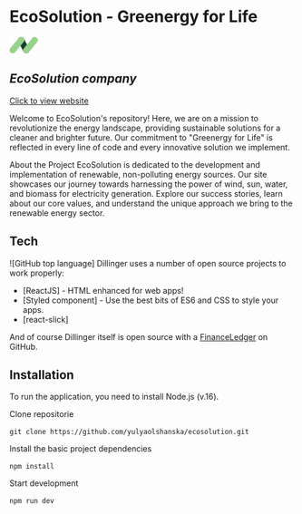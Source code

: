 # EcoSolution - Greenergy for Life

<img src="./src/assets/icons/logo.svg" width="50px">

## _EcoSolution company_

[Click to view website](https://eco-solution.netlify.app/)

Welcome to EcoSolution's repository! Here, we are on a mission to revolutionize
the energy landscape, providing sustainable solutions for a cleaner and brighter
future. Our commitment to "Greenergy for Life" is reflected in every line of
code and every innovative solution we implement.

About the Project EcoSolution is dedicated to the development and implementation
of renewable, non-polluting energy sources. Our site showcases our journey
towards harnessing the power of wind, sun, water, and biomass for electricity
generation. Explore our success stories, learn about our core values, and
understand the unique approach we bring to the renewable energy sector.

## Tech

![GitHub top language] Dillinger uses a number of open source projects to work
properly:

-   [ReactJS] - HTML enhanced for web apps!
-   [Styled component] - Use the best bits of ES6 and CSS to style your apps.
-   [react-slick]

And of course Dillinger itself is open source with a
[FinanceLedger](https://github.com/yulyaolshanska/ecosolution) on GitHub.

## Installation

To run the application, you need to install Node.js (v.16).

Clone repositorie

```code
git clone https://github.com/yulyaolshanska/ecosolution.git
```

Install the basic project dependencies

```code
npm install
```

Start development

```code
npm run dev
```
